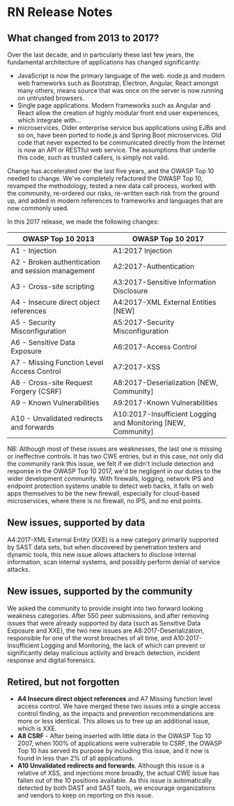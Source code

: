 # RN Release Notes

## What changed from 2013 to 2017?

Over the last decade, and in particularly these last few years, the fundamental architecture of applications has changed significantly:

* JavaScript is now the primary language of the web. node.js and modern web frameworks such as Bootstrap, Electron, Angular, React amongst many others, means source that was once on the server is now running on untrusted browsers. 
* Single page applications. Modern frameworks such as Angular and React allow the creation of highly modular front end user experiences, which integrate with...
* microservices. Older enterprise service bus applications using EJBs and so on, have been ported to node.js and Spring Boot microservices. Old code that never expected to be communicated directly from the Internet is now an API or RESTful web service. The assumptions that underlie this code, such as trusted callers, is simply not valid. 

Change has accelerated over the last five years, and the OWASP Top 10 needed to change. We've completely refactored the OWASP Top 10, revamped the methodology, tested a new data call process, worked with the community, re-ordered our risks, re-written each risk from the ground up, and added in modern references to frameworks and languages that are now commonly used. 

In this 2017 release, we made the following changes:

| OWASP Top 10 2013 | OWASP Top 10 2017 |
| -- | -- |
| A1 - Injection | A1:2017 Injection |
| A2 - Broken authentication and session management | A2:2017-Authentication |
| A3 - Cross-site scripting | A3:2017-Sensitive Information Disclosure |
| A4 - Insecure direct object references | A4:2017-XML External Entities [NEW] |
| A5 - Security Misconfiguration | A5:2017-Security Misconfiguration |
| A6 - Sensitive Data Exposure | A6:2017-Access Control |
| A7 - Missing Function Level Access Control | A7:2017-XSS |
| A8 - Cross-site Request Forgery (CSRF) | A8:2017-Deserialization [NEW, Community] |
| A9 - Known Vulnerabilities | A9:2017-Known Vulnerabilities |
| A10 - Unvalidated redirects and forwards | A10:2017-Insufficient Logging and Monitoring [NEW, Community] |

NB: Although most of these issues are weaknesses, the last one is missing or ineffective controls. It has two CWE entries, but in this case, not only did the community rank this issue, we felt if we didn't include detection and response in the OWASP Top 10 2017, we'd be negligent in our duties to the wider development community. With firewalls, logging, network IPS and endpoint protection systems unable to detect web hacks, it falls on web apps themselves to be the new firewall, especially for cloud-based microservices, where there is no firewall, no IPS, and no end points.

## New issues, supported by data

A4:2017-XML External Entity (XXE) is a new category primarily supported by SAST data sets, but when discovered by penetration testers and dynamic tools, this new issue allows attackers to disclose internal information, scan internal systems, and possibly perform denial of service attacks.

## New issues, supported by the community

We asked the community to provide insight into two forward looking weakness categories. After 550 peer submissions, and after removing issues that were already supported by data (such as Sensitive Data Exposure and XXE), the two new issues are A8:2017-Deserialization, responsible for one of the worst breaches of all time, and A10:2017-Insufficient Logging and Monitoring, the lack of which can prevent or significantly delay malicious activity and breach detection, incident response and digital forensics.

## Retired, but not forgotten

* **A4 Insecure direct object references** and A7 Missing function level access control. We have merged these two issues into a single access control finding, as the impacts and prevention recommendations are more or less identical. This allows us to free up an additional issue, which is XXE.
* **A8 CSRF** - After being inserted with little data in the OWASP Top 10 2007, when 100% of applications were vulnerable to CSRF, the OWASP Top 10 has served its purpose by including this issue, and it now is found in less than 2% of all applications.
* **A10 Unvalidated redirects and forwards**. Although this issue is a relative of XSS, and injections more broadly, the actual CWE issue has fallen out of the 10 positions available. As this issue is automatically detected by both DAST and SAST tools, we encourage organizations and vendors to keep on reporting on this issue.

